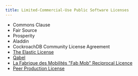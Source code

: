 ```yaml
---
title: Limited-Commercial-Use Public Software Licenses
---
```

- Commons Clause
- Fair Source
- Prosperity
- Aladdin
- CockroachDB Community License Agreement
- [The Elastic License](https://github.com/elastic/elasticsearch/blob/0d8aa7527e242fbda9d84867ab8bc955758eebce/licenses/ELASTIC-LICENSE.txt)
- [Qabel](https://github.com/Qabel/qabel-desktop/blob/master/LICENSE)
- [La Fabrique des Mobilités "Fab Mob" Reciprocal Licence](http://wiki.p2pfoundation.net/Fab_Mob_Reciprocal_License_for_the_Legal_Contractualisation_of_Commons#APPENDIX_II:_LA_FABRIQUE_DES_MOBILIT.C3.89S_RECIPROCAL_LICENCE)
- [Peer Production License](http://wiki.p2pfoundation.net/Peer_Production_License#LICENSE)
